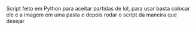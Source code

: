 Script feito em Python para aceitar partidas de lol, para usar basta colocar ele e a imagem em uma pasta e depois rodar o script da maneira que desejar
